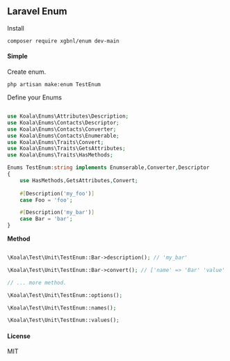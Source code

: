 ## Laravel Enum

Install

```shell
composer require xgbnl/enum dev-main
```

#### Simple

Create enum.

```shell
php artisan make:enum TestEnum
```

Define your Enums

```php

use Koala\Enums\Attributes\Description;
use Koala\Enums\Contacts\Descriptor;
use Koala\Enums\Contacts\Converter;
use Koala\Enums\Contacts\Enumerable;
use Koala\Enums\Traits\Convert;
use Koala\Enums\Traits\GetsAttributes;
use Koala\Enums\Traits\HasMethods;

Enums TestEnum:string implements Enumserable,Converter,Descriptor
{
    use HasMethods,GetsAttributes,Convert;
    
    #[Description('my_foo')]
    case Foo = 'foo';

    #[Description('my_bar')]
    case Bar = 'bar';
}
```

**Method**

```php

\Koala\Test\Unit\TestEnum::Bar->description(); // 'my_bar'

\Koala\Test\Unit\TestEnum::Bar->convert(); // ['name' => 'Bar' 'value' => 'bar']

// ... more method.

\Koala\Test\Unit\TestEnum::options();

\Koala\Test\Unit\TestEnum::names();

\Koala\Test\Unit\TestEnum::values();

```

#### License

MIT

